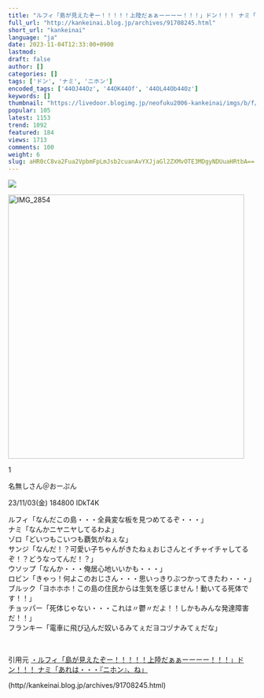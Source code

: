 ```yaml
---
title: "ルフィ「島が見えたぞー！！！！！上陸だぁぁーーーー！！！」ドン！！！ ナミ「あれは・・・『ニホン』、ね」 "
full_url: "http://kankeinai.blog.jp/archives/91708245.html"
short_url: "kankeinai"
language: "ja"
date: 2023-11-04T12:33:00+0900
lastmod: 
draft: false
author: []
categories: []
tags: ['ドン', 'ナミ', 'ニホン']
encoded_tags: ['44OJ44Oz', '44OK44Of', '44OL44Ob44Oz']
keywords: []
thumbnail: "https://livedoor.blogimg.jp/neofuku2006-kankeinai/imgs/b/f/bf29bd4a-s.jpg"
popular: 105
latest: 1153
trend: 1092
featured: 184
views: 1713
comments: 100
weight: 6
slug: aHR0cC8va2Fua2VpbmFpLmJsb2cuanAvYXJjaGl2ZXMvOTE3MDgyNDUuaHRtbA==
---
```


![](https://livedoor.blogimg.jp/neofuku2006-kankeinai/imgs/b/f/bf29bd4a-s.jpg)

<div><a href='https//livedoor.blogimg.jp/neofuku2006-kankeinai/imgs/b/f/bf29bd4a.jpg' target='_blank'><img src='https//livedoor.blogimg.jp/neofuku2006-kankeinai/imgs/b/f/bf29bd4a-s.jpg' width='480' height='537' alt='IMG_2854' id='108489903' class='pict'></a><br><p class='t_h'>1 <p>名無しさん＠おーぷん</p> <p> 23/11/03(金) 184800 IDkT4K</p></p> <p class='t_b'> ルフィ「なんだこの島・・・全員変な板を見つめてるぞ・・・」<br>ナミ「なんかニヤニヤしてるわよ」<br>ゾロ「どいつもこいつも覇気がねぇな」<br>サンジ「なんだ！？可愛い子ちゃんがきたねぇおじさんとイチャイチャしてるぞ！？どうなってんだ！？」<br>ウソップ「なんか・・・俺居心地いいかも・・・」<br>ロビン「きゃっ！何よこのおじさん・・・思いっきりぶつかってきたわ・・・」<br>ブルック「ヨホホホ！この島の住民からは生気を感じません！動いてる死体です！！」<br>チョッパー「死体じゃない・・・これは〃鬱〃だよ！！しかもみんな発達障害だ！！」<br>フランキー「電車に飛び込んだ奴いるみてぇだヨコヅナみてぇだな」<br> </p><br> <p>引用元 <a href='http//2chspa.com/thread/livejupiter/1699004880' target='_blank'>・</a><a href='https//hayabusa.open2ch.net/test/read.cgi/livejupiter/1699004880/' target='_blank'>ルフィ「島が見えたぞー！！！！！上陸だぁぁーーーー！！！」ドン！！！ ナミ「あれは・・・『ニホン』、ね」</a></p></div>

(http//kankeinai.blog.jp/archives/91708245.html)
